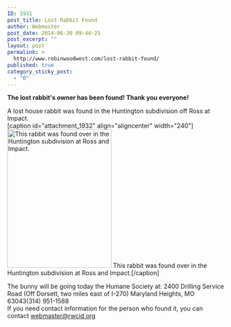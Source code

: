 ```yaml
---
ID: 1931
post_title: Lost Rabbit Found
author: Webmaster
post_date: 2014-06-30 09:44:25
post_excerpt: ""
layout: post
permalink: >
  http://www.robinwoodwest.com/lost-rabbit-found/
published: true
category_sticky_post:
  - "0"
---
```

<strong>The lost rabbit's owner has been found! Thank you everyone!</strong>

A lost house rabbit was found in the Huntington subdivision off Ross at Impact.   
[caption id="attachment_1932" align="aligncenter" width="240"]<a href="http://www.robinwoodwest.com/wp-content/uploads/2014/06/foundrabbit.jpeg"><img src="http://www.robinwoodwest.com/wp-content/uploads/2014/06/foundrabbit.jpeg" alt="This rabbit was found over in the Huntington subdivision at Ross and Impact." width="240" height="320" class="size-full wp-image-1932" /></a> This rabbit was found over in the Huntington subdivision at Ross and Impact.[/caption]  
  
The bunny will be going today the Humane Society at: 2400 Drilling Service Road (Off Dorsett, two miles east of I-270) Maryland Heights, MO 63043(314) 951-1588  
If you need contact information for the person who found it, you can contact webmaster@rwcid.org